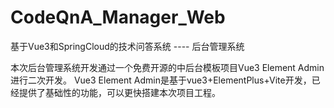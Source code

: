 # CodeQnA_Manager_Web
基于Vue3和SpringCloud的技术问答系统 ---- 后台管理系统

本次后台管理系统开发通过一个免费开源的中后台模板项目Vue3 Element Admin进行二次开发。
Vue3 Element Admin是基于vue3+ElementPlus+Vite开发，已经提供了基础性的功能，可以更快搭建本次项目工程。
